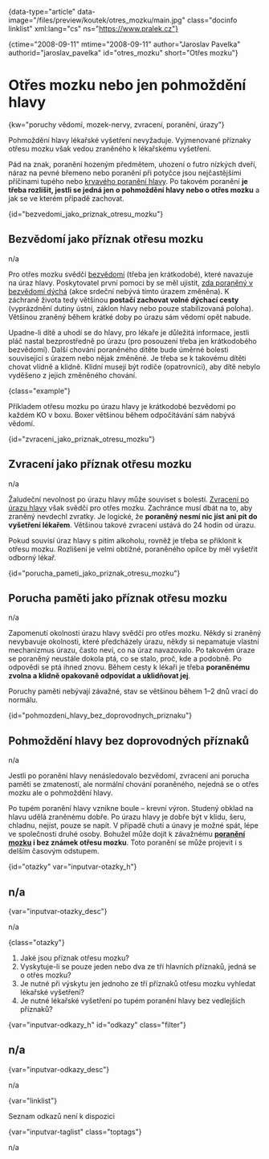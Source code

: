 
{data-type="article" data-image="/files/preview/koutek/otres_mozku/main.jpg" class="docinfo linklist" xml:lang="cs" ns="https://www.pralek.cz"}

{ctime="2008-09-11" mtime="2008-09-11" author="Jaroslav Pavelka" authorid="jaroslav\_pavelka" id="otres\_mozku" short="Otřes mozku"}

# Otřes mozku nebo jen pohmoždění hlavy

<!-- generated attribute kw by user_udpatekw.sh on 2019-01-10, do not edit -->

<!-- generated attribute kw by user_udpatekw.sh on 2019-09-22, do not edit -->

<!-- generated attribute kw by user_udpatekw.sh on 2019-09-26, do not edit -->

{kw="poruchy vědomí, mozek-nervy, zvracení, poranění, úrazy"}

Pohmoždění hlavy lékařské vyšetření nevyžaduje. Vyjmenované příznaky otřesu mozku však vedou zraněného k lékařskému vyšetření.

Pád na znak, poranění hozeným předmětem, uhození o futro nízkých dveří, náraz na pevné břemeno nebo poranění při potyčce jsou nejčastějšími příčinami tupého nebo [krvavého poranění hlavy][1]. Po takovém poranění **je třeba rozlišit, jestli se jedná jen o pohmoždění hlavy nebo o otřes mozku** a jak se ve kterém případě zachovat.

{id="bezvedomi\_jako\_priznak\_otresu\_mozku"}

## Bezvědomí jako příznak otřesu mozku

n/a

Pro otřes mozku svědčí [bezvědomí][2] (třeba jen krátkodobé), které navazuje na úraz hlavy. Poskytovatel první pomoci by se měl ujistit, [zda poraněný v bezvědomí dýchá][3] (akce srdeční nebývá tímto úrazem změněna). K záchraně života tedy většinou **postačí zachovat volné dýchací cesty** (vyprázdnění dutiny ústní, záklon hlavy nebo pouze stabilizovaná poloha). Většinou zraněný během krátké doby po úrazu sám vědomí opět nabude.

Upadne-li dítě a uhodí se do hlavy, pro lékaře je důležitá informace, jestli pláč nastal bezprostředně po úrazu (pro posouzení třeba jen krátkodobého bezvědomí). Další chování poraněného dítěte bude úměrné bolesti související s úrazem nebo nějak změněné. Je třeba se k takovému dítěti chovat vlídně a klidně. Klidní musejí být rodiče (opatrovníci), aby dítě nebylo vyděšeno z jejich změněného chování.

{class="example"}

Příkladem otřesu mozku po úrazu hlavy je krátkodobé bezvědomí po každém KO v boxu. Boxer většinou během odpočítávání sám nabývá vědomí.

{id="zvraceni\_jako\_priznak\_otresu\_mozku"}

## Zvracení jako příznak otřesu mozku

n/a

Žaludeční nevolnost po úrazu hlavy může souviset s bolestí. [Zvracení po úrazu hlavy][4] však svědčí pro otřes mozku. Zachránce musí dbát na to, aby zraněný nevdechl zvratky. Je logické, že **poraněný nesmí nic jíst ani pít do vyšetření lékařem**. Většinou takové zvracení ustává do 24 hodin od úrazu.

Pokud souvisí úraz hlavy s pitím alkoholu, rovněž je třeba se přiklonit k otřesu mozku. Rozlišení je velmi obtížné, poraněného opilce by měl vyšetřit odborný lékař.

{id="porucha\_pameti\_jako\_priznak\_otresu_mozku"}

## Porucha paměti jako příznak otřesu mozku

n/a

Zapomenutí okolnosti úrazu hlavy svědčí pro otřes mozku. Někdy si zraněný nevybavuje okolnosti, které předcházely úrazu, někdy si nepamatuje vlastní mechanizmus úrazu, často neví, co na úraz navazovalo. Po takovém úraze se poraněný neustále dokola ptá, co se stalo, proč, kde a podobně. Po odpovědi se ptá ihned znovu. Během cesty k lékaři je třeba **poraněnému zvolna a klidně opakovaně odpovídat a uklidňovat jej**.

Poruchy paměti nebývají závažné, stav se většinou během 1–2 dnů vrací do normálu.

{id="pohmozdeni\_hlavy\_bez\_doprovodnych\_priznaku"}

## Pohmoždění hlavy bez doprovodných příznaků

n/a

Jestli po poranění hlavy nenásledovalo bezvědomí, zvracení ani porucha paměti se zmateností, ale normální chování poraněného, nejedná se o otřes mozku ale o pohmoždění hlavy.

Po tupém poranění hlavy vznikne boule – krevní výron. Studený obklad na hlavu udělá zraněnému dobře. Po úrazu hlavy je dobře být v klidu, šeru, chladnu, nejíst, pouze se napít. V případě chuti a únavy je možné spát, lépe ve společnosti druhé osoby. Bohužel může dojít k závažnému **[poranění mozku][5] i bez známek otřesu mozku**. Toto poranění se může projevit i s delším časovým odstupem.

{id="otazky" var="inputvar-otazky_h"}

## n/a

{var="inputvar-otazky_desc"}

n/a

{class="otazky"}

  1. Jaké jsou příznak otřesu mozku?
  2. Vyskytuje-li se pouze jeden nebo dva ze tří hlavních příznaků, jedná se o otřes mozku?
  3. Je nutné při výskytu jen jednoho ze tří příznaků otřesu mozku vyhledat lékařské vyšetření?
  4. Je nutné lékařské vyšetření po tupém poranění hlavy bez vedlejších příznaků?

{var="inputvar-odkazy_h" id="odkazy" class="filter"}

## n/a

{var="inputvar-odkazy_desc"}

n/a

{var="linklist"}

Seznam odkazů není k dispozici

{var="inputvar-taglist" class="toptags"}

n/a

 [1]: drobna_krvava_poraneni
 [2]: mdloba_neboli_kolaps
 [3]: resuscitace-ozivovani
 [4]: funkcni_poruchy_traveni
 [5]: subduralni_hematom

